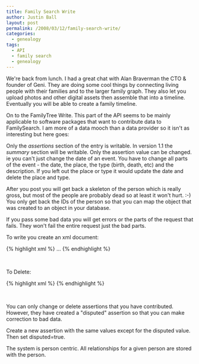 ```yaml
---
title: Family Search Write
author: Justin Ball
layout: post
permalink: /2008/03/12/family-search-write/
categories:
  - genealogy
tags:
  - API
  - family search
  - genealogy
---
```


We're back from lunch.  I had a great chat with Alan Braverman the CTO & founder of Geni.   They are doing some cool things by connecting living people with their families and to the larger family graph.   They also let you upload photos and other digital assets then assemble that into a timeline.  Eventually you will be able to create a family timeline.

On to the FamilyTree Write.  This part of the API seems to be mainly applicable to software packages that want to contribute data to FamilySearch.  I am more of a data mooch than a data provider so it isn't as interesting but here goes:

Only the <em>assertions</em> section of the entry is writable.
In version 1.1 the <em>summary</em> section will be writable.
Only the assertion value can be changed.  ie you can't just change the date of an event.  You have to change all parts of the event - the date, the place, the type (birth, death, etc) and the description.  If you left out the place or type it would update the date and delete the place and type.

After you post you will get back a skeleton of the person which is really gross, but most of the people are probably dead so at least it won't hurt.  :-)  You only get back the IDs of the person so that you can map the object that was created to an object in your database.

If you pass some bad data you will get errors or the parts of the request that fails.  They won't fail the entire request just the bad parts.

To write you create an xml document:

{% highlight xml %}
<familytree version="1.0" xmlns="api.familysearch.org/familytree/v1">
  <persons>
    <person>
      <assertions>
        <name type="name"></name>
        <event type="Birth" id="..">...</event>
      </assertions>
    <person>
  <persons>
</familytree>
{% endhighlight %}

<br />
<p>
To Delete:
</p>

{% highlight xml %}
<familytree version="1.0" xmlns="api.familysearch.org/familytree/v1">
  <persons>
    <person id="KW3b-2HB" fsaction:action="delete">
    <person>
  <persons>
</familytree>
{% endhighlight %}

<br />
<p>
You can only change or delete assertions that you have contributed.  However, they have created a "disputed" assertion so that you can make correction to bad data.

Create a new assertion with the same values except for the disputed value.  Then set disputed=true.

The system is person centric.  All relationships for a given person are stored with the person.


